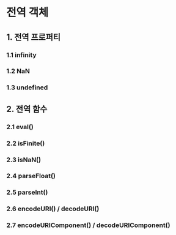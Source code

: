 # 전역 객체

## 1. 전역 프로퍼티

### 1.1 infinity

### 1.2 NaN

### 1.3 undefined

## 2. 전역 함수

### 2.1 eval()

### 2.2 isFinite()

### 2.3 isNaN()

### 2.4 parseFloat()

### 2.5 parseInt()

### 2.6 encodeURI() / decodeURI()

### 2.7 encodeURIComponent() / decodeURIComponent()
